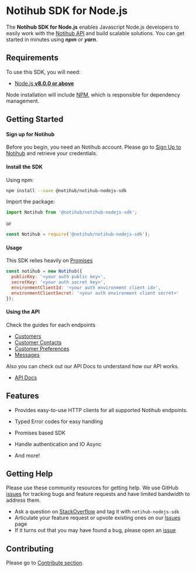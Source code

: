 # Notihub SDK for Node.js

The **Notihub SDK for Node.js** enables Javascript Node.js developers to easily work with the [Notihub API][notihub] and
build scalable solutions. You can get started in minutes using ***npm*** or ***yarn***.

## Requirements

To use this SDK, you will need:

- [Node.js **v8.0.0 or above**](https://nodejs.org/)

Node installation will include [NPM](https://www.npmjs.com/), which is
responsible for dependency management.

## Getting Started

#### Sign up for Notihub

Before you begin, you need an Notihub account. Please go to [Sign Up to Notihub][signup] and retrieve your
credentials.

#### Install the SDK

Using npm:

```sh
npm install --save @notihub/notihub-nodejs-sdk
```

Import the package:

```js
import Notihub from '@notihub/notihub-nodejs-sdk';
````

or

```js
const Notihub = require('@notihub/notihub-nodejs-sdk');
````

#### Usage

This SDK relies heavily on [Promises](https://developers.google.com/web/fundamentals/getting-started/primers/promises)

```js
const notihub = new Notihub({
  publicKey: '<your auth public key>',
  secretKey: '<your auth secret key>',
  environmentClientId: '<your auth environment client id>',
  environmentClientSecret: '<your auth environment client secret>'
});
```

#### Using the API

Check the guides for each endpoints
 - [Customers][customers]
 - [Customer Contacts][customer-contacts]
 - [Customer Preferences][customer-preferences]
 - [Messages][messages]
 
 Also you can check out our API Docs to understand how our API works.
 
 * [API Docs][docs-api]

## Features

* Provides easy-to-use HTTP clients for all supported Notihub endpoints.

* Typed Error codes for easy handling

* Promises based SDK
    
* Handle authentication and IO Async

* And more!

## Getting Help
Please use these community resources for getting help. We use GitHub [issues][sdk-issues] for tracking bugs and feature requests and have limited bandwidth to address them.

* Ask a question on [StackOverflow][stack-overflow] and tag it with `notihub-nodejs-sdk`
* Articulate your feature request or upvote existing ones on our [Issues][features] page
* If it turns out that you may have found a bug, please open an [issue][sdk-issues]

## Contributing

Please go to [Contribute section][contribute].

[notihub]: https://notihub.io/
[docs-api]: https://docs.notihub.io/
[download-release]: https://github.com/gvillo/notihub-nodejs-sdk/releases
[changes-file]: ./CHANGELOG.md
[customers]: ./docs/customers.md
[customer-contacts]: ./docs/customer-contacts.md
[customer-preferences]: ./docs/customer-preferences.md
[messages]: ./docs/messages.md
[contribute]: ./CONTRIBUTE.md
[signup]: https://dashboard.notihub.io/signup
[sdk-issues]: https://github.com/gvillo/notihub-nodejs-sdk/issues
[stack-overflow]: http://stackoverflow.com/questions/tagged/notihub-nodejs-sdk
[features]: https://github.com/gvillo/notihub-nodejs-sdk/issues?q=is%3Aopen+is%3Aissue+label%3A%22Feature+Request%22
